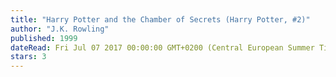 ```yaml
---
title: "Harry Potter and the Chamber of Secrets (Harry Potter, #2)"
author: "J.K. Rowling"
published: 1999
dateRead: Fri Jul 07 2017 00:00:00 GMT+0200 (Central European Summer Time)
stars: 3
---
```


